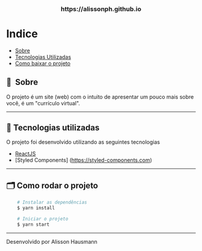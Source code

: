 <h3 align="center">
    https://alissonph.github.io
<h3 >

# Indice

- [Sobre](#-sobre)
- [Tecnologias Utilizadas](#-tecnologias-utilizadas)
- [Como baixar o projeto](#-como-baixar-o-projeto)

## 🔖&nbsp; Sobre

O projeto é um site (web) com o intuito de apresentar um pouco mais sobre você, é um "currículo virtual".

---

## 🚀 Tecnologias utilizadas

O projeto foi desenvolvido utilizando as seguintes tecnologias

- [ReactJS](https://reactjs.org)
- [Styled Components] (https://styled-components.com)

---

## 🗂 Como rodar o projeto

```bash
    # Instalar as dependências
    $ yarn install

    # Iniciar o projeto
    $ yarn start
```

---

Desenvolvido por Alisson Hausmann